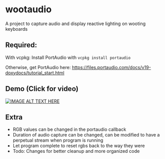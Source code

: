 # wootaudio
A project to capture audio and display reactive lighting on wooting keyboards

## Required:
With vcpkg: Install PortAudio with ```vcpkg install portaudio```

Otherwise, get PortAudio here: https://files.portaudio.com/docs/v19-doxydocs/tutorial_start.html

## Demo (Click for video)
[![IMAGE ALT TEXT HERE](https://img.youtube.com/vi/oC9QeISJN8Y/0.jpg)](https://www.youtube.com/watch?v=oC9QeISJN8Y)


## Extra
- RGB values can be changed in the portaudio callback
- Duration of audio capture can be changed, can be modified to have a perpetual stream when program is running
- Let program complete to reset rgbs back to the way they were
- Todo: Changes for better cleanup and more organized code
